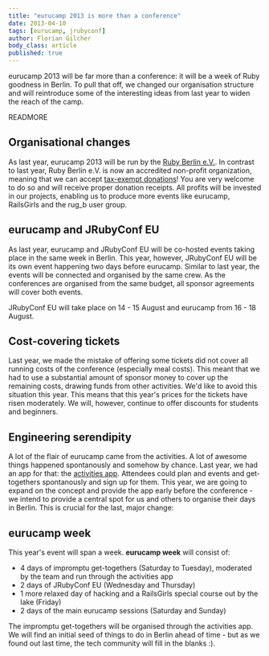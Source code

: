 ```yaml
---
title: "eurucamp 2013 is more than a conference"
date: 2013-04-10
tags: [eurucamp, jrubyconf]
author: Florian Gilcher
body_class: article
published: true
---
```


eurucamp 2013 will be far more than a conference: it will be a week of Ruby goodness in Berlin. To pull that off, we changed our organisation structure and will reintroduce some of the interesting ideas from last year to widen the reach of the camp.

READMORE

## Organisational changes

As last year, eurucamp 2013 will be run by the [Ruby Berlin e.V.](http://rubyberlin.org/). In contrast to last year, Ruby Berlin e.V. is now an accredited non-profit organization, meaning that we can accept [tax-exempt donations](http://www.betterplace.org/de/organisations/ruby-berlin)! You are very welcome to do so and will receive proper donation receipts. All profits will be invested in our projects, enabling us to produce more events like eurucamp, RailsGirls and the rug_b user group.

## eurucamp and JRubyConf EU

As last year, eurucamp and JRubyConf EU will be co-hosted events taking place in the same week in Berlin. This year, however, JRubyConf EU will be its own event happening two days before eurucamp. Similar to last year, the events will be connected and organised by the same crew. As the conferences are organised from the same budget, all sponsor agreements will cover both events.

JRubyConf EU will take place on 14 - 15 August and eurucamp from 16 - 18 August.

## Cost-covering tickets

Last year, we made the mistake of offering some tickets did not cover all running costs of the conference (especially meal costs). This meant that we had to use a substantial amount of sponsor money to cover up the remaining costs, drawing funds from other activities. We'd like to avoid this situation this year. This means that this year's prices for the tickets have risen moderately. We will, however, continue to offer discounts for students and beginners.

## Engineering serendipity

A lot of the flair of eurucamp came from the activities. A lot of awesome things happened spontanously and somehow by chance. Last year, we had an app for that: the [activities app](http://activities.eurucamp.org/). Attendees could plan and events and get-togethers spontanously and sign up for them. This year, we are going to expand on the concept and provide the app early before the conference - we intend to provide a central spot for us and others to organise their days in Berlin. This is crucial for the last, major change:

## eurucamp week

This year's event will span a week. **eurucamp week** will consist of:

* 4 days of impromptu get-togethers (Saturday to Tuesday), moderated by the team and run through the activities app
* 2 days of JRubyConf EU (Wednesday and Thursday)
* 1 more relaxed day of hacking and a RailsGirls special course out by the lake (Friday)
* 2 days of the main eurucamp sessions (Saturday and Sunday)

The impromptu get-togethers will be organised through the activities app. We will find an initial seed of things to do in Berlin ahead of time - but as we found out last time, the tech community will fill in the blanks :).